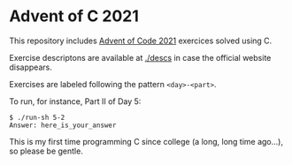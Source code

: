 # Advent of C 2021

This repository includes [Advent of Code 2021](https://adventofcode.com/2021)
exercices solved using C.

Exercise descriptons are available at [./descs](./descs) in case the official
website disappears.

Exercises are labeled following the pattern `<day>-<part>`.

To run, for instance, Part II of Day 5:

~~~
$ ./run-sh 5-2
Answer: here_is_your_answer
~~~

This is my first time programming C since college (a long, long time ago...),
so please be gentle.